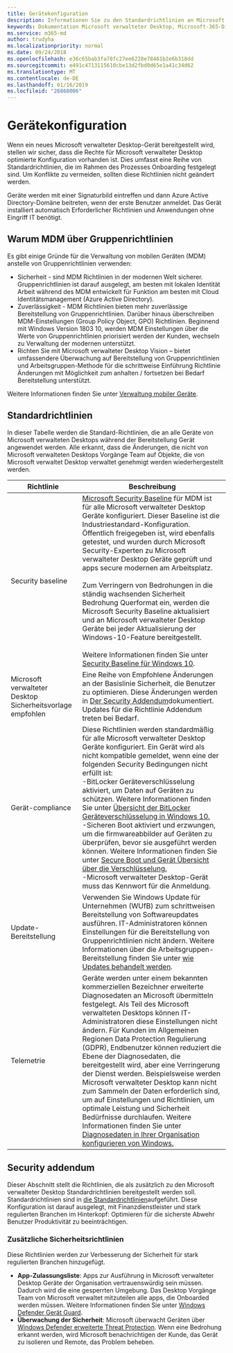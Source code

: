 ```yaml
---
title: Gerätekonfiguration
description: Informationen Sie zu den Standardrichtlinien an Microsoft verwalteter Desktop Geräte angewendet.
keywords: Dokumentation Microsoft verwalteter Desktop, Microsoft-365-Dienst
ms.service: m365-md
author: trudyha
ms.localizationpriority: normal
ms.date: 09/24/2018
ms.openlocfilehash: e36c65bab3fa78fc27ee6228e78461b2e6b318dd
ms.sourcegitcommit: e491c4713115610cbe13d2fbd0d65e1a41c34d62
ms.translationtype: MT
ms.contentlocale: de-DE
ms.lasthandoff: 01/16/2019
ms.locfileid: "26868006"
---
```

# <a name="device-configuration"></a>Gerätekonfiguration


<!--This topic is the target for a "Learn more" link in the Enterprise Agreement (aka.ms/dev-config); do not delete.-->

<!-- Device configuration and Security Addendum-->

Wenn ein neues Microsoft verwalteter Desktop-Gerät bereitgestellt wird, stellen wir sicher, dass die Rechte für Microsoft verwalteter Desktop optimierte Konfiguration vorhanden ist. Dies umfasst eine Reihe von Standardrichtlinien, die im Rahmen des Prozesses Onboarding festgelegt sind. Um Konflikte zu vermeiden, sollten diese Richtlinien nicht geändert werden. 

Geräte werden mit einer Signaturbild eintreffen und dann Azure Active Directory-Domäne beitreten, wenn der erste Benutzer anmeldet. Das Gerät installiert automatisch Erforderlicher Richtlinien und Anwendungen ohne Eingriff IT benötigt.

## <a name="why-mdm-over-group-policy"></a>Warum MDM über Gruppenrichtlinien

Es gibt einige Gründe für die Verwaltung von mobilen Geräten (MDM) anstelle von Gruppenrichtlinien verwenden:

- Sicherheit - sind MDM Richtlinien in der modernen Welt sicherer. Gruppenrichtlinien ist darauf ausgelegt, am besten mit lokalen Identität Arbeit während des MDM entwickelt für Funktion am besten mit Cloud Identitätsmanagement (Azure Active Directory).
- Zuverlässigkeit - MDM Richtlinien bieten mehr zuverlässige Bereitstellung von Gruppenrichtlinien. Darüber hinaus überschreiben MDM-Einstellungen (Group Policy Object, GPO) Richtlinien. Beginnend mit Windows Version 1803 10, werden MDM Einstellungen über die Werte von Gruppenrichtlinien priorisiert werden der Kunden, wechseln zu Verwaltung der modernen unterstützt. 
- Richten Sie mit Microsoft verwalteter Desktop Vision – bietet umfassendere Überwachung auf Bereitstellung von Gruppenrichtlinien und Arbeitsgruppen-Methode für die schrittweise Einführung Richtlinie Änderungen mit Möglichkeit zum anhalten / fortsetzen bei Bedarf Bereitstellung unterstützt.

Weitere Informationen finden Sie unter [Verwaltung mobiler Geräte](https://docs.microsoft.com/windows/client-management/mdm/). 

## <a name="default-policies"></a>Standardrichtlinien

In dieser Tabelle werden die Standard-Richtlinien, die an alle Geräte von Microsoft verwalteten Desktops während der Bereitstellung Gerät angewendet werden. Alle erkannt, dass die Änderungen, die nicht von Microsoft verwalteten Desktops Vorgänge Team auf Objekte, die von Microsoft verwaltet Desktop verwaltet genehmigt werden wiederhergestellt werden.

Richtlinie | Beschreibung
--- | ---
Security baseline | [Microsoft Security Baseline](https://docs.microsoft.com/windows/device-security/windows-security-baselines) für MDM ist für alle Microsoft verwalteter Desktop Geräte konfiguriert. Dieser Baseline ist die Industriestandard-Konfiguration. Öffentlich freigegeben ist, wird ebenfalls getestet, und wurden durch Microsoft Security-Experten zu Microsoft verwalteter Desktop Geräte geprüft und apps secure modernen am Arbeitsplatz.<br><br>Zum Verringern von Bedrohungen in die ständig wachsenden Sicherheit Bedrohung Querformat ein, werden die Microsoft Security Baseline aktualisiert und an Microsoft verwalteter Desktop Geräte bei jeder Aktualisierung der Windows-10-Feature bereitgestellt.<br><br>Weitere Informationen finden Sie unter [Security Baseline für Windows 10](https://blogs.technet.microsoft.com/secguide/2017/10/18/security-baseline-for-windows-10-fall-creators-update-v1709-final/).
Microsoft verwalteter Desktop Sicherheitsvorlage empfohlen | Eine Reihe von Empfohlene Änderungen an der Basislinie Sicherheit, die Benutzer zu optimieren.  Diese Änderungen werden in [Der Security Addendum](#security-addendum)dokumentiert. Updates für die Richtlinie Addendum treten bei Bedarf.  
Gerät-compliance | Diese Richtlinien werden standardmäßig für alle Microsoft verwalteter Desktop Geräte konfiguriert. Ein Gerät wird als nicht kompatible gemeldet, wenn eine der folgenden Security Bedingungen nicht erfüllt ist:<br>-BitLocker Geräteverschlüsselung aktiviert, um Daten auf Geräten zu schützen. Weitere Informationen finden Sie unter [Übersicht der BitLocker Geräteverschlüsselung in Windows 10.](https://docs.microsoft.com/windows/security/information-protection/bitlocker/bitlocker-device-encryption-overview-windows-10)<br>-Sicheren Boot aktiviert und erzwungen, um die firmwareabbilder auf Geräten zu überprüfen, bevor sie ausgeführt werden können. Weitere Informationen finden Sie unter [Secure Boot und Gerät Übersicht über die Verschlüsselung.](https://docs.microsoft.com/windows-hardware/drivers/bringup/secure-boot-and-device-encryption-overview)<br>-Microsoft verwalteter Desktop-Gerät muss das Kennwort für die Anmeldung.
Update-Bereitstellung | Verwenden Sie Windows Update für Unternehmen (WUfB) zum schrittweisen Bereitstellung von Softwareupdates ausführen. IT-Administratoren können Einstellungen für die Bereitstellung von Gruppenrichtlinien nicht ändern. Weitere Informationen über die Arbeitsgruppen-Bereitstellung finden Sie unter [wie Updates behandelt werden](../working-with-managed-desktop/updates.md).
Telemetrie | Geräte werden unter einem bekannten kommerziellen Bezeichner erweiterte Diagnosedaten an Microsoft übermitteln festgelegt. Als Teil des Microsoft verwalteten Desktops können IT-Administratoren diese Einstellungen nicht ändern. Für Kunden im Allgemeinen Regionen Data Protection Regulierung (GDPR), Endbenutzer können reduziert die Ebene der Diagnosedaten, die bereitgestellt wird, aber eine Verringerung der Dienst werden. Beispielsweise werden Microsoft verwalteter Desktop kann nicht zum Sammeln der Daten erforderlich sind, um auf Einstellungen und Richtlinien, um optimale Leistung und Sicherheit Bedürfnisse durchlaufen. Weitere Informationen finden Sie unter [Diagnosedaten in Ihrer Organisation konfigurieren von Windows.](https://docs.microsoft.com/windows/privacy/configure-windows-diagnostic-data-in-your-organization#enhanced-level)

 ## <a name="security-addendum"></a>Security addendum

 Dieser Abschnitt stellt die Richtlinien, die als zusätzlich zu den Microsoft verwalteter Desktop Standardrichtlinien bereitgestellt werden soll. Standardrichtlinien sind in [die Standardrichtlinien](#default-policies)aufgeführt. Diese Konfiguration ist darauf ausgelegt, mit Finanzdienstleister und stark regulierten Branchen im Hinterkopf: Optimieren für die sicherste Abwehr Benutzer Produktivität zu beeinträchtigen.

 ### <a name="additional-security-policies"></a>Zusätzliche Sicherheitsrichtlinien

 Diese Richtlinien werden zur Verbesserung der Sicherheit für stark regulierten Branchen hinzugefügt. 
 - **App-Zulassungsliste**: Apps zur Ausführung in Microsoft verwalteter Desktop Geräte der Organisation vertrauenswürdig sein müssen. Dadurch wird die eine gesperrten Umgebung. Das Desktop Vorgänge Team von Microsoft verwaltet mitzuteilen alle apps, die Onboarded werden müssen. Weitere Informationen finden Sie unter [Windows Defender Gerät Guard](https://docs.microsoft.com/windows/device-security/device-guard/device-guard-deployment-guide).
 - **Überwachung der Sicherheit**: Microsoft überwacht Geräten über [Windows Defender erweiterte Threat Protection](https://docs.microsoft.com/windows/security/threat-protection/windows-defender-atp/windows-defender-advanced-threat-protection). Wenn eine Bedrohung erkannt werden, wird Microsoft benachrichtigen der Kunde, das Gerät zu isolieren und Remote, das Problem beheben. 

